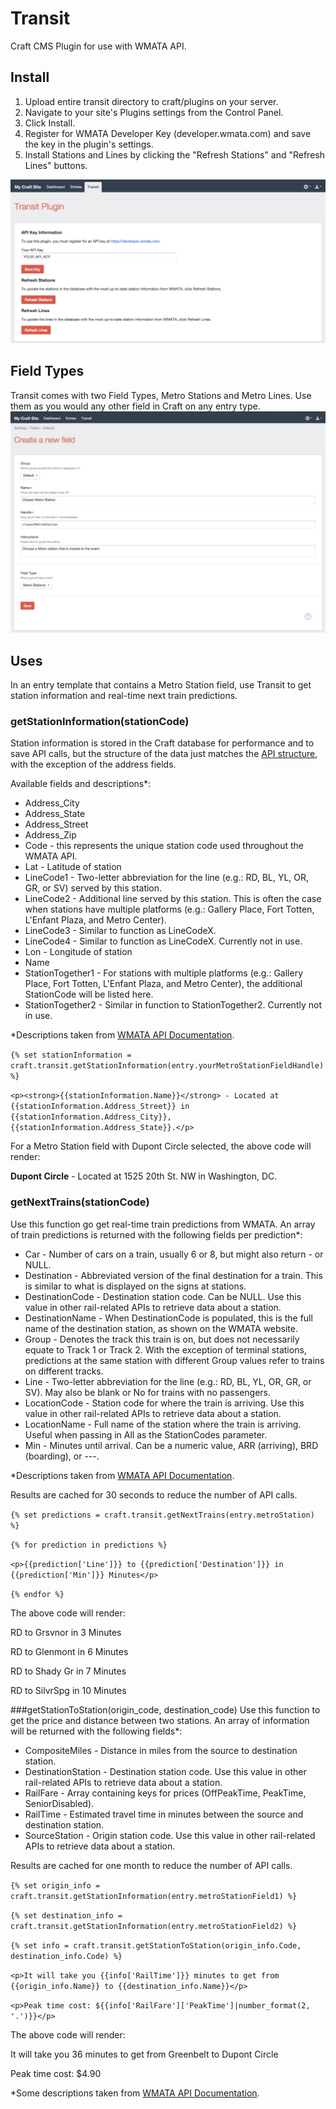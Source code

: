 # Transit
Craft CMS Plugin for use with WMATA API. 

## Install
1. Upload entire transit directory to craft/plugins on your server.
2. Navigate to your site's Plugins settings from the Control Panel.
3. Click Install.
4. Register for WMATA Developer Key (developer.wmata.com) and save the key in the plugin's settings.
5. Install Stations and Lines by clicking the "Refresh Stations" and "Refresh Lines" buttons.

![View of Transit Plugin Control Panel](/resources/screenshots/cp_panel.jpg?raw=true "Transit Plugin Control Panel")


## Field Types
Transit comes with two Field Types, Metro Stations and Metro Lines. Use them as you would any other field in Craft on any entry type.
![New field view](/resources/screenshots/new_field.jpg?raw=true "Create a new field")

## Uses
In an entry template that contains a Metro Station field, use Transit to get station information and real-time next train predictions.

### getStationInformation(stationCode)
Station information is stored in the Craft database for performance and to save API calls, but the structure of the data just matches the [API structure](https://developer.wmata.com/docs/services/5476364f031f590f38092507/operations/5476364f031f5909e4fe3310), with the exception of the address fields.

Available fields and descriptions*:
* Address_City
* Address_State
* Address_Street
* Address_Zip
* Code - this represents the unique station code used throughout the WMATA API.
* Lat - Latitude of station
* LineCode1 - Two-letter abbreviation for the line (e.g.: RD, BL, YL, OR, GR, or SV) served by this station.
* LineCode2 - Additional line served by this station. This is often the case when stations have multiple platforms (e.g.: Gallery Place, Fort Totten, L'Enfant Plaza, and Metro Center).
* LineCode3 - Similar to function as LineCodeX.
* LineCode4 - Similar to function as LineCodeX. Currently not in use.
* Lon - Longitude of station
* Name
* StationTogether1 - For stations with multiple platforms (e.g.: Gallery Place, Fort Totten, L'Enfant Plaza, and Metro Center), the additional StationCode will be listed here.
* StationTogether2 - Similar in function to StationTogether2. Currently not in use.

*Descriptions taken from [WMATA API Documentation](https://developer.wmata.com/docs/services/5476364f031f590f38092507/operations/5476364f031f5909e4fe330c).

`{% set stationInformation = craft.transit.getStationInformation(entry.yourMetroStationFieldHandle) %}`

`<p><strong>{{stationInformation.Name}}</strong> - Located at {{stationInformation.Address_Street}} in {{stationInformation.Address_City}}, {{stationInformation.Address_State}}.</p>`

For a Metro Station field with Dupont Circle selected, the above code will render:

**Dupont Circle** - Located at 1525 20th St. NW in Washington, DC.


### getNextTrains(stationCode)
Use this function go get real-time train predictions from WMATA. 
An array of train predictions is returned with the following fields per prediction*:

* Car - Number of cars on a train, usually 6 or 8, but might also return - or NULL.
* Destination - Abbreviated version of the final destination for a train. This is similar to what is displayed on the signs at stations.
* DestinationCode - Destination station code. Can be NULL. Use this value in other rail-related APIs to retrieve data about a station.
* DestinationName - When DestinationCode is populated, this is the full name of the destination station, as shown on the WMATA website.
* Group - Denotes the track this train is on, but does not necessarily equate to Track 1 or Track 2. With the exception of terminal stations, predictions at the same station with different Group values refer to trains on different tracks.
* Line - Two-letter abbreviation for the line (e.g.: RD, BL, YL, OR, GR, or SV). May also be blank or No for trains with no passengers.
* LocationCode - Station code for where the train is arriving. Use this value in other rail-related APIs to retrieve data about a station.
* LocationName - Full name of the station where the train is arriving. Useful when passing in All as the StationCodes parameter.
* Min - Minutes until arrival. Can be a numeric value, ARR (arriving), BRD (boarding), or ---.

*Descriptions taken from [WMATA API Documentation](https://developer.wmata.com/docs/services/547636a6f9182302184cda78/operations/547636a6f918230da855363f).

Results are cached for 30 seconds to reduce the number of API calls.


`{% set predictions = craft.transit.getNextTrains(entry.metroStation) %}`

`{% for prediction in predictions %}`

`<p>{{prediction['Line']}} to {{prediction['Destination']}} in {{prediction['Min']}} Minutes</p>`
	
`{% endfor %}`

The above code will render: 

RD to Grsvnor in 3 Minutes

RD to Glenmont in 6 Minutes

RD to Shady Gr in 7 Minutes

RD to SilvrSpg in 10 Minutes


###getStationToStation(origin_code, destination_code)
Use this function to get the price and distance between two stations.
An array of information will be returned with the following fields*:

* CompositeMiles - Distance in miles from the source to destination station.
* DestinationStation - Destination station code. Use this value in other rail-related APIs to retrieve data about a station.
* RailFare - Array containing keys for prices (OffPeakTime, PeakTime, SeniorDisabled).
* RailTime - Estimated travel time in minutes between the source and destination station.
* SourceStation - Origin station code. Use this value in other rail-related APIs to retrieve data about a station.

Results are cached for one month to reduce the number of API calls.

`{% set origin_info = craft.transit.getStationInformation(entry.metroStationField1) %}`

`{% set destination_info = craft.transit.getStationInformation(entry.metroStationField2) %}`

`{% set info = craft.transit.getStationToStation(origin_info.Code, destination_info.Code) %}`

`<p>It will take you {{info['RailTime']}} minutes to get from {{origin_info.Name}} to {{destination_info.Name}}</p>`

`<p>Peak time cost: ${{info['RailFare']['PeakTime']|number_format(2, '.')}}</p>`

The above code will render:

It will take you 36 minutes to get from Greenbelt to Dupont Circle

Peak time cost: $4.90


*Some descriptions taken from [WMATA API Documentation](https://developer.wmata.com/docs/services/5476364f031f590f38092507/operations/5476364f031f5909e4fe3313).